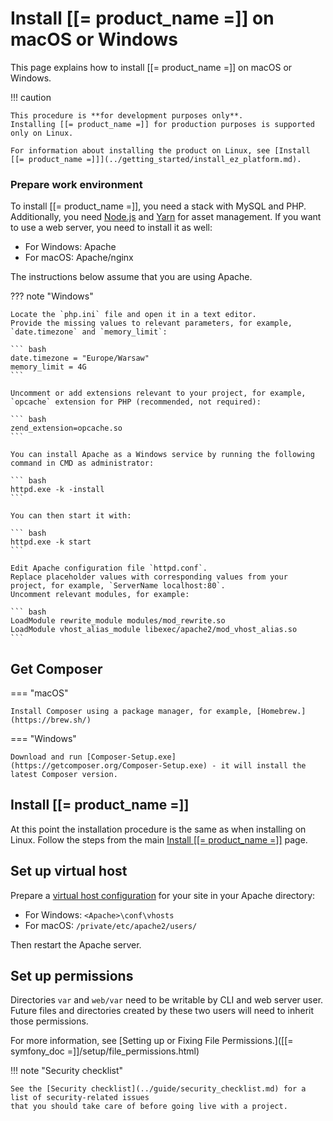 # Install [[= product_name =]] on macOS or Windows

This page explains how to install [[= product_name =]] on macOS or Windows.

!!! caution

    This procedure is **for development purposes only**.
    Installing [[= product_name =]] for production purposes is supported only on Linux.

    For information about installing the product on Linux, see [Install [[= product_name =]]](../getting_started/install_ez_platform.md).  

### Prepare work environment

To install [[= product_name =]], you need a stack with MySQL and PHP.
Additionally, you need [Node.js](https://nodejs.org/en/) and [Yarn](https://yarnpkg.com/lang/en/docs/install/) for asset management.
If you want to use a web server, you need to install it as well:

- For Windows: Apache
- For macOS: Apache/nginx

The instructions below assume that you are using Apache.

??? note "Windows"

    Locate the `php.ini` file and open it in a text editor.
    Provide the missing values to relevant parameters, for example, `date.timezone` and `memory_limit`:

    ``` bash
    date.timezone = "Europe/Warsaw"
    memory_limit = 4G
    ```

    Uncomment or add extensions relevant to your project, for example, `opcache` extension for PHP (recommended, not required):

    ``` bash
    zend_extension=opcache.so
    ```
    
    You can install Apache as a Windows service by running the following command in CMD as administrator:

    ``` bash
    httpd.exe -k -install
    ```

    You can then start it with:

    ``` bash
    httpd.exe -k start
    ```

    Edit Apache configuration file `httpd.conf`.
    Replace placeholder values with corresponding values from your project, for example, `ServerName localhost:80`.
    Uncomment relevant modules, for example:

    ``` bash
    LoadModule rewrite_module modules/mod_rewrite.so
    LoadModule vhost_alias_module libexec/apache2/mod_vhost_alias.so
    ```

## Get Composer

=== "macOS"

    Install Composer using a package manager, for example, [Homebrew.](https://brew.sh/)

=== "Windows"

    Download and run [Composer-Setup.exe](https://getcomposer.org/Composer-Setup.exe) - it will install the latest Composer version.

## Install [[= product_name =]]

At this point the installation procedure is the same as when installing on Linux.
Follow the steps from the main [Install [[= product_name =]]](../getting_started/install_ez_platform.md#install-ibexa-dxp) page.

## Set up virtual host

Prepare a [virtual host configuration](https://httpd.apache.org/docs/2.4/vhosts/) for your site in your Apache directory:

- For Windows: `<Apache>\conf\vhosts`
- For macOS: `/private/etc/apache2/users/`

Then restart the Apache server.

## Set up permissions

Directories `var` and `web/var` need to be writable by CLI and web server user.
Future files and directories created by these two users will need to inherit those permissions.

For more information, see [Setting up or Fixing File Permissions.]([[= symfony_doc =]]/setup/file_permissions.html)

!!! note "Security checklist"

    See the [Security checklist](../guide/security_checklist.md) for a list of security-related issues
    that you should take care of before going live with a project.
